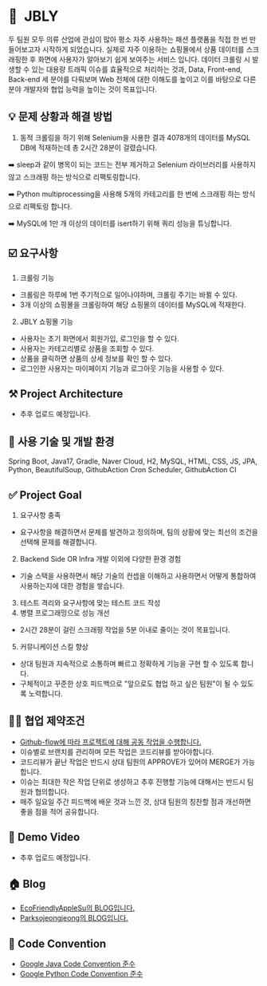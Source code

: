# 👕  JBLY
두 팀원 모두 의류 산업에 관심이 많아 평소 자주 사용하는 패션 플랫폼을 직접 한 번 만들어보고자 시작하게 되었습니다. 실제로 자주 이용하는 쇼핑몰에서 상품 데이터를 스크래핑한 후 화면에 사용자가 알아보기 쉽게 보여주는 서비스 입니다. 데이터 크롤링 시 발생할 수 있는 대용량 트래픽 이슈를 효율적으로 처리하는 것과, Data, Front-end, Back-end 세 분야를 다뤄보며 Web 전체에 대한 이해도를 높이고 이를 바탕으로 다른 분야 개발자와 협업 능력을 높이는 것이 목표입니다.

## 💡 문제 상황과 해결 방법
1. 동적 크롤링을 하기 위해 Selenium을 사용한 결과 4078개의 데이터를 MySQL DB에 적재하는데 총 2시간 28분이 걸렸습니다.

➡️ sleep과 같이 병목이 되는 코드는 전부 제거하고 Selenium 라이브러리를 사용하지 않고 스크래핑 하는 방식으로 리팩토링합니다. 

➡️ Python multiprocessing을 사용해 5개의 카테고리를 한 번에 스크래핑 하는 방식으로 리팩토링 합니다.

➡️ MySQL에 1만 개 이상의 데이터를 isert하기 위해 쿼리 성능을 튜닝합니다.

## ☑️ 요구사항
1. 크롤링 기능
  - 크롤링은 하루에 1번 주기적으로 일어나야하며, 크롤링 주기는 바뀔 수 있다.
  - 3개 이상의 쇼핑몰을 크롤링하여 해당 쇼핑몰의 데이터를 MySQL에 적재한다.

2. JBLY 쇼핑몰 기능
  - 사용자는 초기 화면에서 회원가입, 로그인을 할 수 있다.
  - 사용자는 카테고리별로 상품을 조회할 수 있다.
  - 상품을 클릭하면 상품의 상세 정보를 확인 할 수 있다.
  - 로그인한 사용자는 마이페이지 기능과 로그아웃 기능을 사용할 수 있다.

## ⚒️ Project Architecture
- 추후 업로드 예정입니다.

## 📖 사용 기술 및 개발 환경
Spring Boot, Java17, Gradle, Naver Cloud, H2, MySQL, HTML, CSS, JS, JPA, Python, BeautifulSoup, GithubAction Cron Scheduler, GithubAction CI

## ✅ Project Goal
1. 요구사항 충족
  - 요구사항을 해결하면서 문제를 발견하고 정의하며, 팀의 상황에 맞는 최선의 조건을 선택해 문제를 해결합니다.
2. Backend Side OR Infra 개발 이외에 다양한 환경 경험
  - 기술 스택을 사용하면서 해당 기술의 컨셉을 이해하고 사용하면서 어떻게 통합하여 사용하는지에 대한 경험을 쌓습니다.
3. 테스트 격리와 요구사항에 맞는 테스트 코드 작성
4. 병렬 프로그래밍으로 성능 개선
  - 2시간 28분이 걸린 스크래핑 작업을 5분 이내로 줄이는 것이 목표입니다.
5. 커뮤니케이션 스킬 향상
  - 상대 팀원과 지속적으로 소통하며 빠르고 정확하게 기능을 구현 할 수 있도록 합니다.
  - 구체적이고 꾸준한 상호 피드백으로 "앞으로도 협업 하고 싶은 팀원"이 될 수 있도록 노력합니다.

## ✍🏻 협업 제약조건
- [Github-flow에 따라 프로젝트에 대해 공동 작업을 수행합니다.](https://docs.github.com/ko/get-started/quickstart/github-flow)
- 이슈별로 브랜치를 관리하며 모든 작업은 코드리뷰를 받아야합니다.  
- 코드리뷰가 끝난 작업은 반드시 상대 팀원의 APPROVE가 있어야 MERGE가 가능합니다.
- 이슈는 최대한 작은 작업 단위로 생성하고 추후 진행할 기능에 대해서는 반드시 팀원과 협의합니다.
- 매주 일요일 주간 피드백에 배운 것과 느낀 것, 상대 팀원의 칭찬할 점과 개선하면 좋을 점을 적어 공유합니다. 

## 🎥 Demo Video
- 추후 업로드 예정입니다.

## 🏠 Blog
- [EcoFriendlyAppleSu의 BLOG입니다.](https://ecofriendlyapplesu.tistory.com)
- [Parksojeongjeong의 BLOG입니다.](https://creeraria.tistory.com/)

## 👀 Code Convention
- [Google Java Code Convention 준수](https://google.github.io/styleguide/javaguide.html)
- [Google Python Code Convention 준수](https://google.github.io/styleguide/pyguide.html)
